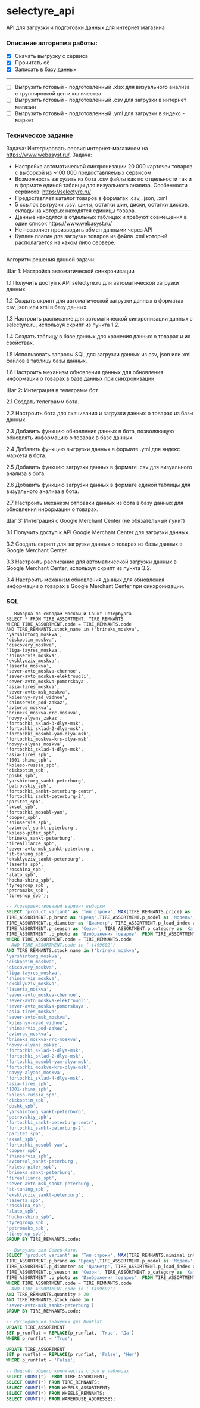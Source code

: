 # selectyre_api
API для загрузки и подготовки данных для интернет магазина

### Описание алгоритма работы:
- [x] Скачать выгрузку с сервиса
- [x] Прочитать её
- [x] Записать в базу данных
---
- [ ] Выгрузить готовый - подготовленный .xlsx для визуального анализа с группировкой цен и количества
- [ ] Выгрузить готовый - подготовленный .csv для загрузки в интернет магазин
- [ ] Выгрузить готовый - подготовленный .yml для загрузки в яндекс - маркет

### Техническое задание

Задача:
Интегрировать сервис интернет-магазином на https://www.webasyst.ru/.
Задача:
- Настройка автоматической синхронизации 20 000 карточек товаров с выборкой из ~100 000 предоставляемых сервисом.
- Возможность загрузить из бота .csv файлы как по отдельности так и в формате единой таблицы для визуального анализа.
Особенности сервисов:
https://selectyre.ru/
- Предоставляет каталог товаров в форматах .csv, .json, .xml
- 5 ссылок выгрузки .csv: шины, остатки шин, диски, остатки дисков, склады на которых находятся единицы товара. 
- Данные находятся в отдельных таблицах и требуют совмещения в один список
https://www.webasyst.ru/
- Не позволяет производить обмен данными через API
- Куплен плагин для загрузки товаров из файла .xml который располагается на каком либо сервере.


---
Алгоритм решения данной задачи: 

Шаг 1: Настройка автоматической синхронизации

1.1 Получить доступ к API selectyre.ru для автоматической загрузки данных.

1.2 Создать скрипт для автоматической загрузки данных в форматах csv, json или xml в базу данных.

1.3 Настроить расписание для автоматической синхронизации данных с selectyre.ru, используя скрипт из пункта 1.2.

1.4 Создать таблицу в базе данных для хранения данных о товарах и их свойствах.

1.5 Использовать запросы SQL для загрузки данных из csv, json или xml файлов в таблицу базы данных.

1.6 Настроить механизм обновления данных для обновления информации о товарах в базе данных при синхронизации.

Шаг 2: Интеграция в телеграмм бот

2.1 Создать телеграмм бота.

2.2 Настроить бота для скачивания и загрузки данных о товарах из базы данных.

2.3 Добавить функцию обновления данных в бота, позволяющую обновлять информацию о товарах в базе данных.

2.4 Добавить функцию выгрузки данных в формате .yml для яндекс маркета в бота.

2.5 Добавить функцию загрузки данных в формате .csv для визуального анализа в бота.

2.6 Добавить функцию загрузки данных в формате единой таблицы для визуального анализа в бота.

2.7 Настроить механизм отправки данных из бота в базу данных для обновления информации о товарах.

Шаг 3: Интеграция с Google Merchant Center (не обязательный пункт)

3.1 Получить доступ к API Google Merchant Center для загрузки данных.

3.2 Создать скрипт для загрузки данных о товарах из базы данных в Google Merchant Center.

3.3 Настроить расписание для автоматической загрузки данных в Google Merchant Center, используя скрипт из пункта 3.2.

3.4 Настроить механизм обновления данных для обновления информации о товарах в Google Merchant Center при синхронизации.

### SQL

```text
-- Выборка по складам Москвы и Санкт-Петербурга
SELECT * FROM TIRE_ASSORTMENT, TIRE_REMNANTS
WHERE TIRE_ASSORTMENT.code = TIRE_REMNANTS.code
AND TIRE_REMNANTS.stock_name in ('brineks_moskva',
'yarshintorg_moskva',
'diskoptim_moskva',
'discovery_moskva',
'liga-tayres_moskva',
'shinservis_moskva',
'eksklyuziv_moskva',
'laserta_moskva',
'sever-avto_moskva-chernoe',
'sever-avto_moskva-elektrougli',
'sever-avto_moskva-pomorskaya',
'asia-tires_moskva',
'sever-avto-msk_moskva',
'kolesnyy-ryad_vidnoe',
'shinservis_pod-zakaz',
'avtorus_moskva',
'brineks_moskva-rrc-moskva',
'novyy-alyans_zakaz',
'fortochki_sklad-3-dlya-msk',
'fortochki_sklad-2-dlya-msk',
'fortochki_mosobl-yam-dlya-msk',
'fortochki_moskva-krs-dlya-msk',
'novyy-alyans_moskva',
'fortochki_sklad-4-dlya-msk',
'asia-tires_spb',
'1001-shina_spb',
'koleso-russia_spb',
'diskoptim_spb',
'poshk_spb',
'yarshintorg_sankt-peterburg',
'petrovskiy_spb',
'fortochki_sankt-peterburg-centr',
'fortochki_sankt-peterburg-2',
'paritet_spb',
'aksel_spb',
'fortochki_mosobl-yam',
'cooper_spb',
'shinservis_spb',
'avtoreal_sankt-peterburg',
'koleso-piter_spb',
'brineks_sankt-peterburg',
'tirealliance_spb',
'sever-avto-msk_sankt-peterburg',
'st-tuning_spb',
'eksklyuziv_sankt-peterburg',
'laserta_spb',
'rosshina_spb',
'alato_spb',
'hochu-shinu_spb',
'tyregroup_spb',
'petromaks_spb',
'tireshop_spb');
```


```sql
-- Усовершенствованый вариант выборки
SELECT 'product_variant' as 'Тип строки', MAX(TIRE_REMNANTS.price) as 'Цена', SUM(TIRE_REMNANTS.quantity) as 'В наличии', 1 as 'Доступен для заказа', 'НДС' as 'Облагается налогом', 'Шины' as 'Тип товаров', TIRE_ASSORTMENT.code as 'Код артикула',TIRE_ASSORTMENT.p_full_name as 'Наименование',
TIRE_ASSORTMENT.p_brand as 'Бренд',TIRE_ASSORTMENT.p_model as 'Модель', TIRE_ASSORTMENT.p_width as 'Ширина шины', TIRE_ASSORTMENT.p_height as 'Профиль',
TIRE_ASSORTMENT.p_diameter as 'Диаметр', TIRE_ASSORTMENT.p_load_index as 'Индекс нагрузки', TIRE_ASSORTMENT .p_speed_index as 'Индекс скорости', 
TIRE_ASSORTMENT.p_season as 'Сезон', TIRE_ASSORTMENT.p_category as 'Категория', TIRE_ASSORTMENT.p_runflat as 'Технология RunFlat', TIRE_ASSORTMENT .p_axis as 'Ось',
TIRE_ASSORTMENT .p_photo as 'Изображения товаров'  FROM TIRE_ASSORTMENT, TIRE_REMNANTS -- TIRE_REMNANTS.code, TIRE_REMNANTS.price, TIRE_REMNANTS.quantity
WHERE TIRE_ASSORTMENT.code = TIRE_REMNANTS.code
--AND TIRE_ASSORTMENT.code in ('t499602')
AND TIRE_REMNANTS.stock_name in ('brineks_moskva',
'yarshintorg_moskva',
'diskoptim_moskva',
'discovery_moskva',
'liga-tayres_moskva',
'shinservis_moskva',
'eksklyuziv_moskva',
'laserta_moskva',
'sever-avto_moskva-chernoe',
'sever-avto_moskva-elektrougli',
'sever-avto_moskva-pomorskaya',
'asia-tires_moskva',
'sever-avto-msk_moskva',
'kolesnyy-ryad_vidnoe',
'shinservis_pod-zakaz',
'avtorus_moskva',
'brineks_moskva-rrc-moskva',
'novyy-alyans_zakaz',
'fortochki_sklad-3-dlya-msk',
'fortochki_sklad-2-dlya-msk',
'fortochki_mosobl-yam-dlya-msk',
'fortochki_moskva-krs-dlya-msk',
'novyy-alyans_moskva',
'fortochki_sklad-4-dlya-msk',
'asia-tires_spb',
'1001-shina_spb',
'koleso-russia_spb',
'diskoptim_spb',
'poshk_spb',
'yarshintorg_sankt-peterburg',
'petrovskiy_spb',
'fortochki_sankt-peterburg-centr',
'fortochki_sankt-peterburg-2',
'paritet_spb',
'aksel_spb',
'fortochki_mosobl-yam',
'cooper_spb',
'shinservis_spb',
'avtoreal_sankt-peterburg',
'koleso-piter_spb',
'brineks_sankt-peterburg',
'tirealliance_spb',
'sever-avto-msk_sankt-peterburg',
'st-tuning_spb',
'eksklyuziv_sankt-peterburg',
'laserta_spb',
'rosshina_spb',
'alato_spb',
'hochu-shinu_spb',
'tyregroup_spb',
'petromaks_spb',
'tireshop_spb')
GROUP BY TIRE_REMNANTS.code;
```

```sql
-- Выгрузка для Север-Авто.
SELECT 'product_variant' as 'Тип строки', MAX(TIRE_REMNANTS.minimal_internet_price) as 'Цена', SUM(TIRE_REMNANTS.quantity) as 'В наличии', 1 as 'Доступен для заказа', 'НДС' as 'Облагается налогом', 'Шины' as 'Тип товаров', TIRE_ASSORTMENT.code as 'Код артикула',TIRE_ASSORTMENT.p_full_name as 'Наименование',
TIRE_ASSORTMENT.p_brand as 'Бренд',TIRE_ASSORTMENT.p_model as 'Модель', TIRE_ASSORTMENT.p_width as 'Ширина шины', TIRE_ASSORTMENT.p_height as 'Профиль',
TIRE_ASSORTMENT.p_diameter as 'Диаметр', TIRE_ASSORTMENT.p_load_index as 'Индекс нагрузки', TIRE_ASSORTMENT .p_speed_index as 'Индекс скорости', 
TIRE_ASSORTMENT.p_season as 'Сезон', TIRE_ASSORTMENT.p_category as 'Категория', TIRE_ASSORTMENT.p_runflat as 'Технология RunFlat', TIRE_ASSORTMENT .p_axis as 'Ось',
TIRE_ASSORTMENT .p_photo as 'Изображения товаров'  FROM TIRE_ASSORTMENT, TIRE_REMNANTS -- TIRE_REMNANTS.code, TIRE_REMNANTS.price, TIRE_REMNANTS.quantity
WHERE TIRE_ASSORTMENT.code = TIRE_REMNANTS.code
--AND TIRE_ASSORTMENT.code in ('t499602')
AND TIRE_REMNANTS.quantity > 20
AND TIRE_REMNANTS.stock_name in (
'sever-avto-msk_sankt-peterburg')
GROUP BY TIRE_REMNANTS.code;
```

```sql
-- Руссификация значений для RunFlat
UPDATE TIRE_ASSORTMENT 
SET p_runflat = REPLACE(p_runflat, 'True', 'Да')
WHERE p_runflat = 'True';

UPDATE TIRE_ASSORTMENT 
SET p_runflat = REPLACE(p_runflat, 'False', 'Нет')
WHERE p_runflat = 'False';
```

```sql
-- Подсчёт общего колличества строк в таблицах
SELECT COUNT(*)  FROM TIRE_ASSORTMENT;
SELECT COUNT(*) FROM TIRE_REMNANTS;
SELECT COUNT(*) FROM WHEELS_ASSORTMENT;
SELECT COUNT(*) FROM WHEELS_REMNANTS;
SELECT COUNT(*) FROM WAREHOUSE_ADDRESSES;
```
